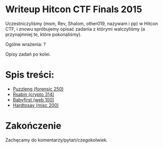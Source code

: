 # Writeup Hitcon CTF Finals 2015

Uczestniczyliśmy (msm, Rev, Shalom, other019, nazywam i pp) w Hitcon CTF, i znowu spróbujemy opisać zadania z którymi walczyliśmy (a przynajmniej te, które pokonaliśmy).

Ogólne wrażenia:
?

Opisy zadań po kolei.

# Spis treści:
* [Puzzleng (forensic 250)](forensic_250_puzzleng)
* [Rsabin (crypto 314)](crypto_314_rsabin)
* [Babyfirst (web 100)](web_100_babyfirst)
* [Hardtosay (misc 200)](misc_200_hardtosay)

# Zakończenie

Zachęcamy do komentarzy/pytań/czegokolwiek.

